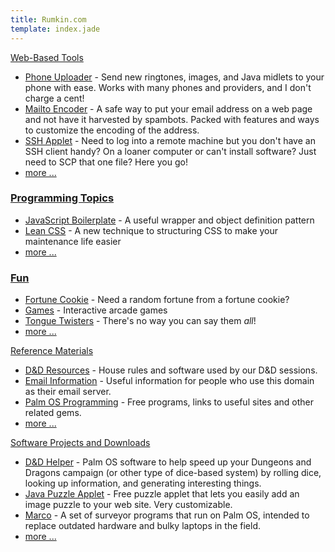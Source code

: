 ```yaml
---
title: Rumkin.com
template: index.jade
---
```


[Web-Based Tools](tools/)

* [Phone Uploader](tools/sprint/) - Send new ringtones, images, and Java midlets to your phone with ease.  Works with many phones and providers, and I don't charge a cent!
* [Mailto Encoder](tools/mailto_encoder/) - A safe way to put your email address on a web page and not have it harvested by spambots.  Packed with features and ways to customize the encoding of the address.
* [SSH Applet](tools/ssh/) - Need to log into a remote machine but you don't have an SSH client handy?  On a loaner computer or can't install software?  Just need to SCP that one file?  Here you go!
* [more ...](tools/)

### [Programming Topics](programming/)

* [JavaScript Boilerplate](programming/js-boilerplate/) - A useful wrapper and object definition pattern
* [Lean CSS](programming/lean-css/) - A new technique to structuring CSS to make your maintenance life easier
* [more ...](programming/)

### [Fun](fun/)

* [Fortune Cookie](fun/fortune_cookie/) - Need a random fortune from a fortune cookie?
* [Games](fun/games/) - Interactive arcade games
* [Tongue Twisters](fun/tongue_twisters/) - There's no way you can say them *all*!
* [more ...](fun/)

[Reference Materials](reference/)

* [D&D Resources](reference/dnd/) - House rules and software used by our D&D sessions.
* [Email Information](reference/email/) - Useful information for people who use this domain as their email server.
* [Palm OS Programming](reference/palm/) - Free programs, links to useful sites and other related gems.
* [more ...](reference/)

[Software Projects and Downloads](software/)

* [D&D Helper](software/dnd_helper/) - Palm OS software to help speed up your Dungeons and Dragons campaign (or other type of dice-based system) by rolling dice, looking up information, and generating interesting things.
* [Java Puzzle Applet](software/puzzle/) - Free puzzle applet that lets you easily add an image puzzle to your web site.  Very customizable.
* [Marco](software/marco/) - A set of surveyor programs that run on Palm OS, intended to replace outdated hardware and bulky laptops in the field.
* [more ...](software/)

